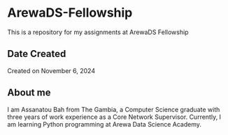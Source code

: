 # ArewaDS-Fellowship
This is a repository for my assignments at ArewaDS Fellowship

## Date Created
Created on November 6, 2024

## About me
I am Assanatou Bah from The Gambia, a Computer Science graduate with three years of work experience as a Core Network Supervisor. Currently, I am learning Python programming at Arewa Data Science Academy.